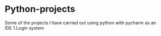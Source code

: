 # Python-projects
Some of the projects I have carried out using python with pycharm as an IDE
1.Login system
